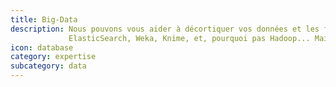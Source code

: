```yaml
---
title: Big-Data
description: Nous pouvons vous aider à décortiquer vos données et les faire parler en utilisant des outils tels que 
             ElasticSearch, Weka, Knime, et, pourquoi pas Hadoop... Mais vos données sont elles vraiment si grandes ?
icon: database
category: expertise
subcategory: data
---
```

